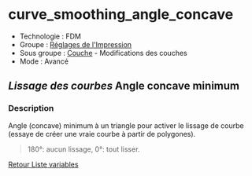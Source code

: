 # curve_smoothing_angle_concave

* Technologie : FDM
* Groupe : [Réglages de l'Impression](../print_settings/print_settings.md)
* Sous groupe : [Couche](../print_settings/print_settings.md#couche) - Modifications des couches
* Mode : Avancé

## *Lissage des courbes* Angle concave minimum

### Description

Angle (concave) minimum à un triangle pour activer le lissage de courbe (essaye de créer une vraie courbe à partir de polygones). 

> 180°: aucun lissage, 
> 0°: tout lisser.

[Retour Liste variables](variable_list.md)
